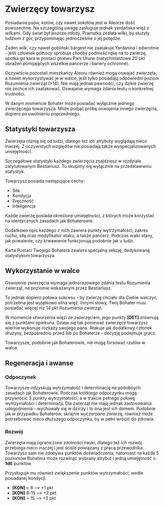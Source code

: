 # Zwierzęcy towarzysz

Posiadanie psów, kotów, czy nawet sokołów jest w Aleorze dość powszechne. Na szczególną uwagę zasługuje jednak yardańska więź z wilkami. Gdy świat był jeszcze młody, Pramatka zesłała wilki, by służyły ludziom z gór, przypominając jednocześnie o jej potędze.

Żaden wilk, czy nawet gobliński bargest nie zaatakuje Yardanina i odwrotnie - jeśli człowiek północy spróbuje choćby podnieść rękę na to zwierzę, spotka go kara w postaci gniewu Pani Urune (natychmiastowe 20 pkt obrażeń pomijających wszelkie pancerze i bariery ochronne).

Oczywiście pozostali mieszkańcy Aleoru również mogą oswajać zwierzęta, a nawet wykorzystywać je w walce, jeśli tylko posiadają odpowiedni poziom Rozumienia zwierząt (>14). Nie mają jednak pewności, czy dzikie zwierzę nie zechce ich zaatakować. Oswajanie wymaga zdania testu o konkretnej trudności.

W danym momencie Bohater może posiadać wyłącznie jednego zwierzęcego towarzysza. Może podjąć próbę oswojenia innego zwierzęcia, dopiero po uwolnieniu poprzedniego.

## Statystyki towarzysza

Zwierzęta różnią się od ludzi, dlatego też ich atrybuty wyglądają nieco inaczej. Z oczywistych względów nie posiadają także wyspecjalizowanych umiejętności. 

Szczegółowe statystyki każdego zwierzęcia znajdziesz w rozdziale zatytułowanym Bestiariusz. Tu skupimy się wyłącznie na przedstawieniu statystyk.

Towarzysz posiada następujące cechy:

- Siła
- Kondycja
- Zręczność
- Inteligencja 

Każde zwierzę posiada określone umiejętności, z których może korzystać na identycznych zasadach jak Bohaterowie.

Dodatkowo opis każdego z nich zawiera punkty wytrzymałości, zakres ruchu, siłę oraz modyfikator ataku, a także pancerz. Podczas walki stany, jak powalenie, czy krwawienie funkcjonują podobnie jak u ludzi.

Karta Postaci Twojego Bohatera zawiera specjalną sekcję, dedykowaną statystykom towarzysza.

## Wykorzystanie w walce

Oswojenie zwierzęcia wymaga jednorazowego zdania testu Rozumienia zwierząt, na poziomie wskazanym przez Bestiariusz. 

To jednak dopiero połowa sukcesu - by zwierzę chciało dla Ciebie walczyć, potrzebna jest wyjątkowo silna więź. Innymi słowy, Twój Bohater musi posiadać więcej niż 14 pkt Rozumienia zwierząt.

W momencie utworzenia więzi ze zwierzęciem, jego punkty **[DET]** zrównują się z punktami opiekuna. Dzieje się tak ponieważ zwierzęcy towarzysz wiernie wykonuje rozkazy swojego pana. Atakuje jak dodatkowy członek drużyny, bezpośrednio przed lub po Bohaterze - decyzję podejmuje gracz.

Towarzysze, podobnie jak Bohaterowie, nie mogą forsować rzutów w walce.

## Regeneracja i awanse

### Odpoczynek

Towarzysze odzyskują wytrzymałość i determinację na podobnych zasadach jak Bohaterowie. Podczas krótkiego odpoczynku mogą przywrócić 3 punkty wytrzymałości, a w trakcie pełnego połowę wytrzymałości i determinacji. Dla zwierząt nie mają jednak zastosowania udogodnienia - wychowały się w dziczy i to ona jest ich domem. Podobnie jak w przypadku Bohaterów, skrajnie wyczerpane zwierzę, również może potrzebować nieco dłuższego odpoczynku, by w pełni wrócić do zdrowia.

### Rozwój

Zwierzęta mają ograniczone zdolności nauki, dlatego też ich rozwój przebiega nieco inaczej i jest ściśle powiązany z pracą przewodnika. Towarzysz sam nie zdobywa punktów doświadczenia, natomiast na każde 5 poziomów Bohatera może rozwinąć wybrany atrybut i jedną umiejętność o **1d6** punktów.

Przysługuje mu również zwiększenie punktów wytrzymałości, wedle posiadanej kondycji.

- **[KON]** < 8 --> +1 pkt 
- **[KON]** 8-15 --> +2 pkt 
- **[KON]** > 15 --> +3 pkt   